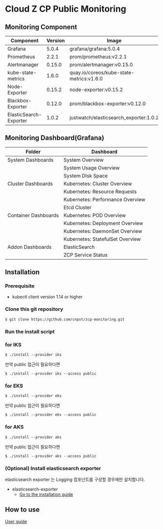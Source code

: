 # Cloud Z CP Public Monitoring

## Monitoring Component

| Component        | Version           | Image  |
| ------------- |-------------|-----|
|Grafana| 5.0.4 |grafana/grafana:5.0.4
|Prometheus|  2.2.1 |prom/prometheus:v2.2.1
|Alertmanager|  0.15.0  |prom/alertmanager:v0.15.0
|kube-state-metrics| 1.6.0 |quay.io/coreos/kube-state-metrics:v1.6.0
|Node-Exporter| 0.15.2  |node-exporter:v0.15.2
|Blackbox-Exporter| 0.12.0  |prom/blackbox-exporter:v0.12.0
|ElasticSearch-Exporter| 1.0.2  |justwatch/elasticsearch_exporter:1.0.2

## Monitoring Dashboard(Grafana)

| Folder| Dashboard        | 
|------------- |-------------|
|System Dashboards|System Overview |Worker Node System Metric|
|                 |System Usage Overview|  
|                 |System DIsk Space|  
|Cluster Dashboards|Kubernetes: Cluster Overview |
|                  |Kubernetes: Resource Requests|
|                  |Kubernetes: Performance Overview|
|                  |Etcd Cluster|
|Container Dashboards|Kubernetes: POD Overview|
|                    |Kubernetes: Deployment Overview|
|                    |Kubernetes: DaemonSet Overview|
|                    |Kubernetes: StatefulSet Overview|
|Addon Dashboards|ElasticSearch|
|                |ZCP Service Status|

## Installation

### Prerequisite

* kubectl client version 1.14 or higher

### Clone this git repository

```
$ git clone https://github.com/cnpst/zcp-monitoring.git
```

### Run the install script

### for IKS

```
$ ./install --provider iks
```

만약 public 접근이 필요하다면

```
$ ./install --provider iks --access public
```

### for EKS

```
$ ./install --provider eks
```

만약 public 접근이 필요하다면

```
$ ./install --provider eks --access public
```

### for AKS

```
$ ./install --provider aks
```

만약 public 접근이 필요하다면

```
$ ./install --provider aks --access public
```

### (Optional) Install elasticsearch exporter

elasticsearch exporter 는 Logging 컴포넌트를 구성할 경우에만 설치합니다.

* elasticsearch-exporter
  * [Go to the installation guide](helm/elasticsearch-exporter/README.md)

## How to use

[User guide](https://support.cloudz.co.kr/support/solutions/articles/42000042547-%EB%AA%A8%EB%8B%88%ED%84%B0%EB%A7%81-%EC%A1%B0%ED%9A%8C-cluster-admin-)